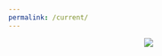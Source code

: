 ```yaml
---
permalink: /current/
---
```

<p align="center">
    <img src="/images/CurrentHeadshot-01.png" />
</p>